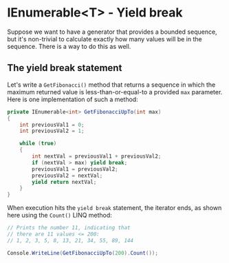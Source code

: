 [//]: # (GENERATED FILE -- DO NOT EDIT)
# IEnumerable&lt;T&gt; - Yield break

Suppose we want to have a generator that provides a bounded sequence, but it's non-trivial to calculate exactly how many values will be in the sequence. There is a way to do this as well.

## The yield break statement
Let's write a `GetFibonacci()` method that returns a sequence in which the maximum returned value is less-than-or-equal-to a provided `max` parameter. Here is one implementation of such a method:

```csharp
private IEnumerable<int> GetFibonacciUpTo(int max)
{
    int previousVal1 = 0;
    int previousVal2 = 1;

    while (true)
    {
        int nextVal = previousVal1 + previousVal2;
        if (nextVal > max) yield break;
        previousVal1 = previousVal2;
        previousVal2 = nextVal;
        yield return nextVal;
    }
}
```

When execution hits the `yield break` statement, the iterator ends, as shown here using the `Count()` LINQ method:

```csharp
// Prints the number 11, indicating that
// there are 11 values <= 200:
// 1, 2, 3, 5, 8, 13, 21, 34, 55, 89, 144

Console.WriteLine(GetFibonacciUpTo(200).Count());
```

